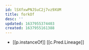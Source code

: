 ```yaml
---
id: lSXfxwPNJSuC2j7vz9XUM
title: forkOf
desc: ''
updated: 1637955374403
created: 1637955161388
---
```



- [[p.instanceOf]] [[c.Pred.Lineage]]
